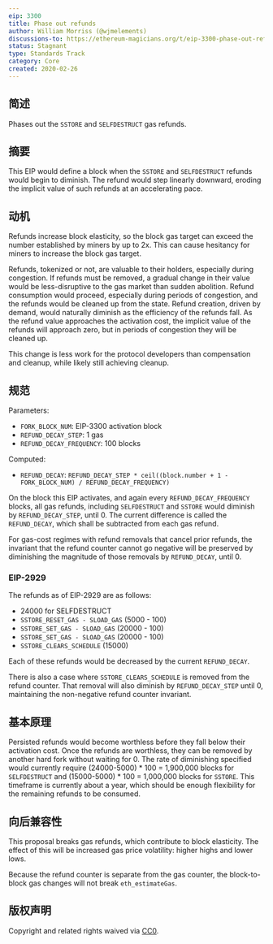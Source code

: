```yaml
---
eip: 3300
title: Phase out refunds
author: William Morriss (@wjmelements)
discussions-to: https://ethereum-magicians.org/t/eip-3300-phase-out-refunds/5434
status: Stagnant
type: Standards Track
category: Core
created: 2020-02-26
---
```


## 简述
Phases out the `SSTORE` and `SELFDESTRUCT` gas refunds.

## 摘要
This EIP would define a block when the `SSTORE` and `SELFDESTRUCT` refunds would begin to diminish. The refund would step linearly downward, eroding the implicit value of such refunds at an accelerating pace.

## 动机
Refunds increase block elasticity, so the block gas target can exceed the number established by miners by up to 2x. This can cause hesitancy for miners to increase the block gas target.

Refunds, tokenized or not, are valuable to their holders, especially during congestion. If refunds must be removed, a gradual change in their value would be less-disruptive to the gas market than sudden abolition. Refund consumption would proceed, especially during periods of congestion, and the refunds would be cleaned up from the state. Refund creation, driven by demand, would naturally diminish as the efficiency of the refunds fall. As the refund value approaches the activation cost, the implicit value of the refunds will approach zero, but in periods of congestion they will be cleaned up.

This change is less work for the protocol developers than compensation and cleanup, while likely still achieving cleanup.


## 规范
Parameters:
* `FORK_BLOCK_NUM`: EIP-3300 activation block
* `REFUND_DECAY_STEP`: 1 gas
* `REFUND_DECAY_FREQUENCY`: 100 blocks

Computed:
* `REFUND_DECAY`: `REFUND_DECAY_STEP * ceil((block.number + 1 - FORK_BLOCK_NUM) / REFUND_DECAY_FREQUENCY)`


On the block this EIP activates, and again every `REFUND_DECAY_FREQUENCY` blocks, all gas refunds, including `SELFDESTRUCT` and `SSTORE` would diminish by `REFUND_DECAY_STEP`, until 0. The current difference is called the `REFUND_DECAY`, which shall be subtracted from each gas refund.

For gas-cost regimes with refund removals that cancel prior refunds, the invariant that the refund counter cannot go negative will be preserved by diminishing the magnitude of those removals by `REFUND_DECAY`, until 0.


### EIP-2929
The refunds as of EIP-2929 are as follows:

* 24000 for SELFDESTRUCT
* `SSTORE_RESET_GAS - SLOAD_GAS` (5000 - 100)
* `SSTORE_SET_GAS - SLOAD_GAS` (20000 - 100)
* `SSTORE_SET_GAS - SLOAD_GAS` (20000 - 100)
* `SSTORE_CLEARS_SCHEDULE` (15000)


Each of these refunds would be decreased by the current `REFUND_DECAY`.

There is also a case where `SSTORE_CLEARS_SCHEDULE` is removed from the refund counter. That removal will also diminish by `REFUND_DECAY_STEP` until 0, maintaining the non-negative refund counter invariant.


## 基本原理
Persisted refunds would become worthless before they fall below their activation cost. Once the refunds are worthless, they can be removed by another hard fork without waiting for 0. The rate of diminishing specified would currently require (24000-5000) * 100 = 1,900,000 blocks for `SELFDESTRUCT` and (15000-5000) * 100 = 1,000,000 blocks for `SSTORE`. This timeframe is currently about a year, which should be enough flexibility for the remaining refunds to be consumed.


## 向后兼容性
This proposal breaks gas refunds, which contribute to block elasticity. The effect of this will be increased gas price volatility: higher highs and lower lows.

Because the refund counter is separate from the gas counter, the block-to-block gas changes will not break `eth_estimateGas`.

## 版权声明
Copyright and related rights waived via [CC0](../LICENSE.md).
